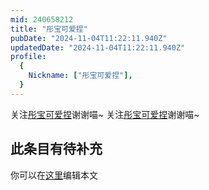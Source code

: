 ```yaml
---
mid: 240658212
title: "彤宝可爱捏"
pubDate: "2024-11-04T11:22:11.940Z"
updatedDate: "2024-11-04T11:22:11.940Z"
profile:
  {
    Nickname: ["彤宝可爱捏"],
  }
---
```


关注[彤宝可爱捏](https://space.bilibili.com/240658212)谢谢喵~ 关注[彤宝可爱捏](https://space.bilibili.com/240658212)谢谢喵~

## 此条目有待补充
你可以在[这里](https://github.com/Yuhanawa/VTuber.ICU/edit/master/src/content/v/彤宝可爱捏/index.md)编辑本文
